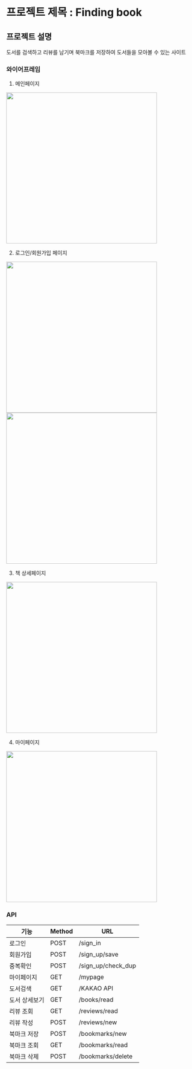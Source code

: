 # 프로젝트 제목 : Finding book

## 프로젝트 설명 
도서를 검색하고 리뷰를 남기며 북마크를 저장하여 도서들을 모아볼 수 있는 사이트

### 와이어프레임

1. 메인페이지
<img src="https://user-images.githubusercontent.com/51510602/133717933-ce551b01-117f-4478-a0e3-c30d6aa4d7e6.png" width="400" height="400"/>

2. 로그인/회원가입 페이지
<img src="https://user-images.githubusercontent.com/51510602/133717958-93aa4ca5-7a99-447a-a953-c7d3899c568f.png" width="400" height="400"/>

<img src="https://user-images.githubusercontent.com/51510602/133717974-f02675ff-994c-40de-a174-0808f60357f2.png" width="400" height="400"/>

3. 책 상세페이지
<img src="https://user-images.githubusercontent.com/51510602/133717980-2861d9a3-0e20-4550-8679-1c90c41f27f6.png" width="400" height="400"/>

4. 마이페이지
<img src="https://user-images.githubusercontent.com/51510602/133717993-d03ac5ba-2167-4d9a-b8b5-e8a7c65063d6.png" width="400" height="400"/>

### API
|기능|Method|URL|
|---|---|---|
|로그인|POST|/sign_in|
|회원가입|POST|/sign_up/save|
|중복확인|POST|/sign_up/check_dup|
|마이페이지|GET|/mypage|
|도서검색|GET|/KAKAO API|
|도서 상세보기|GET|/books/read|
|리뷰 조회|GET|/reviews/read|
|리뷰 작성|POST|/reviews/new|
|북마크 저장|POST|/bookmarks/new|
|북마크 조회|GET|/bookmarks/read|
|북마크 삭제|POST|/bookmarks/delete|
